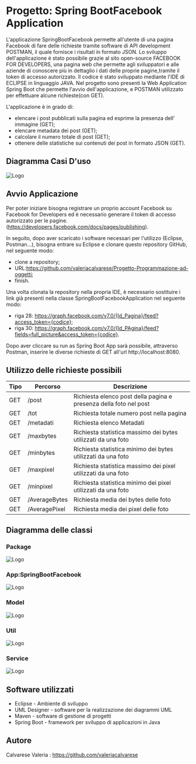 # Progetto: Spring BootFacebook Application

L'applicazione SpringBootFacebook permette all'utente di una pagina Facebook di fare delle richieste tramite software di API development POSTMAN, il quale fornisce i risultati in formato JSON. Lo sviluppo dell'applicazione è stato possibile grazie al sito open-source FACEBOOK FOR DEVELOPERS, una pagina web che permette agli sviluppatori e alle aziende di conoscere più in dettaglio i dati delle proprie pagine,tramite il token di accesso autorizzato. Il codice è stato sviluppato mediante l'IDE di ECLIPSE in linguaggio JAVA. Nel progetto sono presenti la Web Application Spring Boot che permette l'avvio dell'applicazione, e POSTMAN utilizzato per effettuare alcune richieste(con GET). 

L'applicazione è in grado di:
 * elencare i post pubblicati sulla pagina ed esprime la presenza dell' immagine (GET);
 * elencare metadata dei post (GET);
 * calcolare il numero totale di post (GET);
 * ottenere delle statistiche sui contenuti dei post in formato JSON (GET).
 
 ## Diagramma Casi D'uso
 ![Logo](https://github.com/valeriacalvarese/Progetto-Programmazione-ad-oggetti/blob/master/UML.ApplicazioneFacebook/NewModel%20Use%20Case%20Diagram.jpg)

## Avvio Applicazione
Per poter iniziare bisogna registrare un proprio account Facebook su Facebook for Developers ed è necessario generare il token di accesso autorizzato per le pagine. (https://developers.facebook.com/docs/pages/publishing).

In seguito, dopo aver scaricato i software necessari per l'utilizzo (Eclipse, Postman...), bisogna entrare su Eclipse e clonare questo repository GitHub, nel seguente modo:
 * clone a repository;
 * URL:https://github.com/valeriacalvarese/Progetto-Programmazione-ad-oggetti;
 * finish. 

Una volta clonata la repository nella propria IDE, è necessario sostituire i link già presenti nella classe SpringBootFacebookApplication nel seguente modo:
 * riga 28: https://graph.facebook.com/v7.0/{Id_Pagina}/feed?access_token={codice};
 * riga 30: https://graph.facebook.com/v7.0/{Id_PAgina}/feed?fields=full_picture&access_token={codice}.

Dopo aver cliccare su run as Spring Boot App sarà possibile, attraverso Postman, inserire le diverse richieste di GET all'url http://localhost:8080.

## Utilizzo delle richieste possibili

Tipo | Percorso | Descrizione
---- | ----- | -----
GET | /post | Richiesta elenco post della pagina e presenza della foto nel post
GET | /tot | Richiesta totale numero post nella pagina
GET | /metadati | Richiesta elenco Metadati
GET | /maxbytes | Richiesta statistica massimo dei bytes utilizzati da una foto
GET | /minbytes | Richiesta statistica minimo dei bytes utilizzati da una foto
GET | /maxpixel | Richiesta statistica massimo dei pixel utilizzati da una foto
GET | /minpixel | Richiesta statistica minimo dei pixel utilizzati da una foto
GET | /AverageBytes | Richiesta media dei bytes delle foto
GET | /AveragePixel | Richiesta media dei pixel delle foto

## Diagramma delle classi 
 ### Package
 ![Logo](https://github.com/valeriacalvarese/Progetto-Programmazione-ad-oggetti/blob/master/UML.ApplicazioneFacebook/Package%20Class%20Diagram.jpg)
 
 ### App:SpringBootFacebook
 ![Logo](https://github.com/valeriacalvarese/Progetto-Programmazione-ad-oggetti/blob/master/UML.ApplicazioneFacebook/hv.oop.SpringBootApplication%20Class%20Diagram.jpg)

### Model
![Logo](https://github.com/valeriacalvarese/Progetto-Programmazione-ad-oggetti/blob/master/UML.ApplicazioneFacebook/ModelClass%20Diagram.jpg)

### Util
![Logo](https://github.com/valeriacalvarese/Progetto-Programmazione-ad-oggetti/blob/master/UML.ApplicazioneFacebook/Util%20Class%20Diagram.jpg)

### Service
![Logo](https://github.com/valeriacalvarese/Progetto-Programmazione-ad-oggetti/blob/master/UML.ApplicazioneFacebook/Service%20Class%20Diagram.jpg)

## Software utilizzati
* Eclipse - Ambiente di sviluppo
* UML Designer - software per la realizzazione dei diagrammi UML
* Maven - software di gestione di progetti
* Spring Boot - framework per sviluppo di applicazioni in Java

## Autore
Calvarese Valeria : https://github.com/valeriacalvarese





